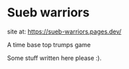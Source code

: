 # Sueb warriors

site at: https://sueb-warriors.pages.dev/

A time base top trumps game 

Some stuff written here please :).